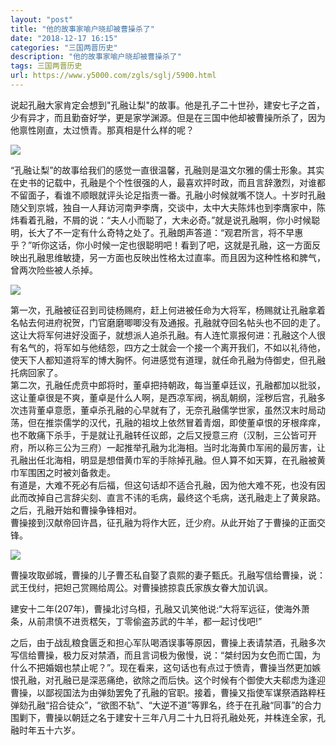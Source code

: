 ```yaml
---
layout: "post"
title: "他的故事家喻户晓却被曹操杀了"
date: "2018-12-17 16:15"
categories: "三国两晋历史"
description: "他的故事家喻户晓却被曹操杀了"
tags: 三国两晋历史
url: https://www.y5000.com/zgls/sglj/5900.html
---
```






说起孔融大家肯定会想到"孔融让梨"的故事。他是孔子二十世孙，建安七子之首，少有异才，而且勤奋好学，更是家学渊源。但是在三国中他却被曹操所杀了，因为他禀性刚直，太过愤青。那真相是什么样的呢？

![](https://img.y5000.com/uploads/allimg/161125/8-161125143103354.jpg)

“孔融让梨”的故事给我们的感觉一直很温馨，孔融则是温文尔雅的儒士形象。其实在史书的记载中，孔融是个个性很强的人，最喜欢抨时政，而且言辞激烈，对谁都不留面子，看谁不顺眼就评头论足指责一番。孔融小时候就嘴不饶人。十岁时孔融随父到京城，独自一人拜访河南尹李膺，交谈中，太中大夫陈炜也到李膺家中，陈炜看着孔融，不屑的说：“夫人小而聪了，大未必奇。”就是说孔融啊，你小时候聪明，长大了不一定有什么奇特之处了。孔融朗声答道：“观君所言，将不早惠乎？”听你这话，你小时候一定也很聪明吧！看到了吧，这就是孔融，这一方面反映出孔融思维敏捷，另一方面也反映出性格太过直率。而且因为这种性格和脾气，曾两次险些被人杀掉。

![](https://img.y5000.com/uploads/allimg/161125/8-161125143055H7.jpg)

第一次，孔融被征召到司徒杨赐府，赶上何进被任命为大将军，杨赐就让孔融拿着名帖去何进府祝贺，门官磨磨唧唧没有及通报。孔融就夺回名帖头也不回的走了。这让大将军何进好没面子，就想派人追杀孔融。有人连忙禀报何进：孔融这个人很有名气的，将军如与他结怨，四方之士就会一个接一个离开我们，不如以礼待他，使天下人都知道将军的博大胸怀。何进感觉有道理，就任命孔融为侍御史，但孔融托病回家了。  
第二次，孔融任虎贲中郎将时，董卓把持朝政，每当董卓廷议，孔融都加以批驳，这让董卓很是不爽，董卓是什么人啊，是西凉军阀，祸乱朝纲，淫秽后宫，孔融多次违背董卓意愿，董卓杀孔融的心早就有了，无奈孔融儒学世家，虽然汉末时局动荡，但在推崇儒学的汉代，孔融的祖坟上依然冒着青烟，即使董卓恨的牙根痒痒，也不敢痛下杀手，于是就让孔融转任议郎，之后又授意三府（汉制，三公皆可开府，所以称三公为三府）一起推举孔融为北海相。当时北海黄巾军闹的最厉害，让孔融出任北海相，明显是想借黄巾军的手除掉孔融。但人算不如天算，在孔融被黄巾军围困之时被刘备救走。  
有道是，大难不死必有后福，但这句话却不适合孔融，因为他大难不死，也没有因此而改掉自己言辞尖刻、直言不讳的毛病，最终这个毛病，送孔融走上了黄泉路。之后，孔融开始和曹操争锋相对。  
曹操接到汉献帝回许昌，征孔融为将作大匠，迁少府。从此开始了于曹操的正面交锋。

![](https://img.y5000.com/uploads/allimg/161125/8-161125143042500.jpg)

曹操攻取邺城，曹操的儿子曹丕私自娶了袁熙的妻子甄氏。孔融写信给曹操，说：武王伐纣，把妲己赏赐给周公。对曹操掳掠袁氏家族女眷大加讥讽。

建安十二年(207年)，曹操北讨乌桓，孔融又讥笑他说:“大将军远征，使海外萧条，从前肃慎不进贡楛矢，丁零偷盗苏武的牛羊，都一起讨伐吧!”

之后，由于战乱粮食匮乏和担心军队喝酒误事等原因，曹操上表请禁酒，孔融多次写信给曹操，极力反对禁酒，而且言词极为傲慢，说：“桀纣因为女色而亡国，为什么不把婚姻也禁止呢？”。现在看来，这句话也有点过于愤青，曹操当然更加嫉恨孔融，对孔融已是深恶痛绝，欲除之而后快。这个时候有个御使大夫郗虑为逢迎曹操，以鄙视国法为由弹劾罢免了孔融的官职。接着，曹操又指使军谋祭酒路粹枉弹劾孔融“招合徒众”，“欲图不轨”、“大逆不道”等罪名，终于在孔融“同事”的合力围剿下，曹操以朝廷之名于建安十三年八月二十九日将孔融处死，并株连全家，孔融时年五十六岁。
